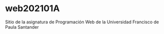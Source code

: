 # web202101A
Sitio de la asignatura de Programación Web de la Universidad Francisco de Paula Santander
